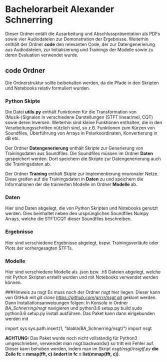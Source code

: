 # Bachelorarbeit Alexander Schnerring

Dieser Ordner entält die Ausarbeitung und Abschlusspräsentation als PDFs sowie vier Audiodateien zur Demonstration der Ergebnisse. Weiterhin enthält der Ordner **code** den relevanten Code, der zur Datengenerierung aus Audiodateien, zur Initialisierung und Trainings der Modelle sowie zu deren Evaluation verwendet wurde.

## code Ordner

Die Ordnerstruktur sollte beibehalten werden, da die Pfade in den Skripten und Notebooks relativ formuliert wurden.

### Python Skipte

Die Datei **utils.py** enthält Funktionen für die Transformation von (Musik-)Signalen in verschiedene Darstellungen (STFT linear/mel, CQT) sowie deren Inversen. Weiterhin sind kleine Funktionen enthalten, die in den Verarbeitungsschritten nützlich sind, so z.B. Funktionen zum Kürzen von Soundfiles, Überführung von Arrays in Polarkoordinaten, Konvertierung in dB etc.

Der Ordner **Datengenerierung** enthält Skripte zur Generierung von Trainingsdaten aus Soundfiles. Die Soundfiles müssen im Ordner **Daten** gespeichert werden. Dort speichern die Skripte zur Datengenerierung auch die Trainingsdaten ab.

Der Ordner **Training** enthält Skipte zur Implementierung neuronaler Netze. Diese greifen auf die Trainingsdaten in **Daten** zu und speichern die Informationen der die trainierten Modelle im Ordner **Modelle** ab.

### Daten

Hier sind Daten abgelegt, die von Python Skripten und Notebooks genutzt werden. Dies beinhaltet neben den ursprünglichen Soundfiles Numpy Arrays, welche die STFT/CQT dieser Soundfiles beschreiben.

### Ergebnisse

Hier sind verschiedene Ergebnisse abgelegt, bspw. Trainingsverläufe oder Plots der vorhergesagten STFTs.

### Modelle

Hier sind verschiedene Modelle als .json bzw. .h5 Dateien abgelegt, welche mit Python Skripten erstellt wurden und mit Notebooks verwendet werden können.


###Hinweis zu nsgt
Es muss noch der Ordner *nsgt* hier liegen. Dieser kann von GitHub mit *git clone https://github.com/grrrr/nsgt.git* geklont werden. Dann Installationsanweisungen folgen:
In Konsole in Ordner *BA_Schnerring/nsgt* navigieren und
python3.6 setup.py build
sudo python3.6 setup.py install
ausführen. Das Paket kann dann eingebunden werden mit

import sys
sys.path.insert(1, "blabla/BA_Schnerring/nsgt/")
import nsgt

**ACHTUNG:** Das Paket wurde noch nicht vollständig für Python3 umgeschrieben, verwendet man nsgt.backwards() so tritt ein Fehler auf. Dieser kann behoben werden, indem man im Skript *nsgt/nsgt/nsigtf.py* **die Zeile fc = mmap(fft, c) ändert in fc = list(mmap(fft, c))**.
